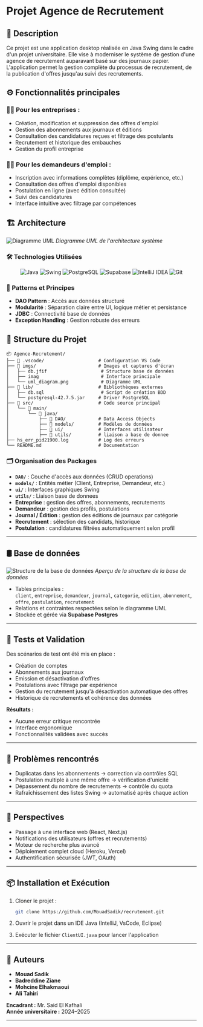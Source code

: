 # Projet Agence de Recrutement

## 📌 Description
Ce projet est une application desktop réalisée en Java Swing dans le cadre d'un projet universitaire. Elle vise à moderniser le système de gestion d'une agence de recrutement auparavant basé sur des journaux papier. L'application permet la gestion complète du processus de recrutement, de la publication d'offres jusqu'au suivi des recrutements.


## ⚙️ Fonctionnalités principales

### 👨‍💼 Pour les entreprises :
- Création, modification et suppression des offres d'emploi
- Gestion des abonnements aux journaux et éditions
- Consultation des candidatures reçues et filtrage des postulants
- Recrutement et historique des embauches
- Gestion du profil entreprise

### 👨‍💻 Pour les demandeurs d'emploi :
- Inscription avec informations complètes (diplôme, expérience, etc.)
- Consultation des offres d'emploi disponibles
- Postulation en ligne (avec édition consultée)
- Suivi des candidatures
- Interface intuitive avec filtrage par compétences


## 🏗️ Architecture

![Diagramme UML](./imgs/uml.png)
*Diagramme UML de l'architecture système*

### 🛠️ Technologies Utilisées

<div align="center">

![Java](https://img.shields.io/badge/Java-ED8B00?style=for-the-badge&logo=openjdk&logoColor=white)
![Swing](https://img.shields.io/badge/Java_Swing-ED8B00?style=for-the-badge&logo=java&logoColor=white)
![PostgreSQL](https://img.shields.io/badge/PostgreSQL-316192?style=for-the-badge&logo=postgresql&logoColor=white)
![Supabase](https://img.shields.io/badge/Supabase-3ECF8E?style=for-the-badge&logo=supabase&logoColor=white)
![IntelliJ IDEA](https://img.shields.io/badge/IntelliJ_IDEA-000000.svg?style=for-the-badge&logo=intellij-idea&logoColor=white)
![Git](https://img.shields.io/badge/GIT-E44C30?style=for-the-badge&logo=git&logoColor=white)

</div>

### 📐 Patterns et Principes
- **DAO Pattern** : Accès aux données structuré
- **Modularité** : Séparation claire entre UI, logique métier et persistance
- **JDBC** : Connectivité base de données
- **Exception Handling** : Gestion robuste des erreurs

## 📁 Structure du Projet

```
📦 Agence-Recrutement/
├── 📁 .vscode/                    # Configuration VS Code
├── 📁 imgs/                       # Images et captures d'écran
│   ├── db.jfif                    # Structure base de données
│   ├── imag                       # Interface principale
│   └── uml_diagram.png            # Diagramme UML
├── 📁 lib/                        # Bibliothèques externes
│   ├── db.sql                     # Script de création BDD
│   └── postgresql-42.7.5.jar     # Driver PostgreSQL
├── 📁 src/                        # Code source principal
│   └── 📁 main/
│       └── 📁 java/
│           ├── 📁 DAO/            # Data Access Objects
│           ├── 📁 models/         # Modèles de données
│           ├── 📁 ui/             # Interfaces utilisateur
│           ├── 📁 utils/          # liaison a base de donnee 
├── hs_err_pid21900.log           # Log des erreurs
└── README.md                     # Documentation
```

### 🗂️ Organisation des Packages

- **`DAO/`** : Couche d'accès aux données (CRUD operations)
- **`models/`** : Entités métier (Client, Entreprise, Demandeur, etc.)
- **`ui/`** : Interfaces graphiques Swing
- **`utils/`** : Liaison base de donnees
- **Entreprise** : gestion des offres, abonnements, recrutements  
- **Demandeur** : gestion des profils, postulations  
- **Journal / Édition** : gestion des éditions de journaux par catégorie  
- **Recrutement** : sélection des candidats, historique  
- **Postulation** : candidatures filtrées automatiquement selon profil

---

## 🛢 Base de données

![Structure de la base de données](./imgs/db.png)
*Aperçu de la structure de la base de données*

- Tables principales :  
  `client`, `entreprise`, `demandeur`, `journal`, `categorie`, `edition`, `abonnement`, `offre`, `postulation`, `recrutement`  
- Relations et contraintes respectées selon le diagramme UML  
- Stockée et gérée via **Supabase Postgres**

---

## 🧪 Tests et Validation


Des scénarios de test ont été mis en place :
- Création de comptes
- Abonnements aux journaux
- Emission et désactivation d'offres
- Postulations avec filtrage par expérience
- Gestion du recrutement jusqu'à désactivation automatique des offres
- Historique de recrutements et cohérence des données

**Résultats :**
- Aucune erreur critique rencontrée
- Interface ergonomique
- Fonctionnalités validées avec succès

---

## 🐞 Problèmes rencontrés
- Duplicatas dans les abonnements → correction via contrôles SQL  
- Postulation multiple à une même offre → vérification d'unicité  
- Dépassement du nombre de recrutements → contrôle du quota  
- Rafraîchissement des listes Swing → automatisé après chaque action

---

## 🚀 Perspectives
- Passage à une interface web (React, Next.js)  
- Notifications des utilisateurs (offres et recrutements)  
- Moteur de recherche plus avancé  
- Déploiement complet cloud (Heroku, Vercel)  
- Authentification sécurisée (JWT, OAuth)

---

## 📦 Installation et Exécution

1. Cloner le projet :
   ```bash
   git clone https://github.com/MouadSadik/recrutement.git
   ```

2. Ouvrir le projet dans un IDE Java (IntelliJ, VsCode, Eclipse)

3. Exécuter le fichier `ClientUI.java` pour lancer l'application

---

## 👥 Auteurs
- **Mouad Sadik**
- **Badreddine Ziane**  
- **Mohcine Elhakmaoui**
- **Ali Tahiri**

**Encadrant :** Mr. Said El Kafhali  
**Année universitaire :** 2024–2025

---

